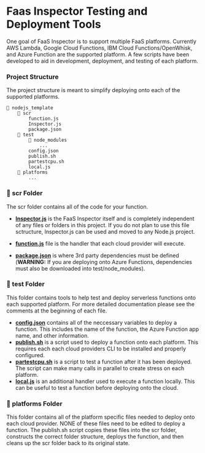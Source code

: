 # Faas Inspector Testing and Deployment ToolsOne goal of FaaS Inspector is to support multiple FaaS platforms. Currently AWS Lambda, Google Cloud Functions, IBM Cloud Functions/OpenWhisk, and Azure Function are the supported platform. A few scripts have been developed to aid in development, deployment, and testing of each platform.### Project StructureThe project structure is meant to simplify deploying onto each of the supported platforms.

    📁 nodejs_template
        📁 scr
            function.js
            Inspector.js
            package.json
        📁 test
            📁 node_modules
                ...
            config.json
            publish.sh
            partestcpu.sh
            local.js
        📁 platforms  
            ...
  ### 📁 scr Folder

The scr folder contains all of the code for your function. 

  * [**Inspector.js**](../scr/Inspector.js) is the FaaS Inspector itself and is completely independent of any files or folders in this project. If you do not plan to use this file sctructure, Inspector.js can be used and moved to any Node.js project.
  
  * [**function.js**](../scr/function.js) file is the handler that each cloud provider will execute. 

  * [**package.json**](../scr/package.json) is where 3rd party dependencies must be defined (**WARNING:** If you are deploying onto Azure Functions, dependencies must also be downloaded into test/node_modules). 
    
### 📁 test Folder

This folder contains tools to help test and deploy serverless functions onto each supported platform. For more detailed documentation please see the comments at the beginning of each file. 

  * [**config.json**](./config.json) contains all of the neccessary variables to deploy a function. This includes the name of the function, the Azure Function app name, and other information.
  * [**publish.sh**](./publish.sh) is a script used to deploy a function onto each platform. This requires each each cloud providers CLI to be installed and properly configured.
  * [**partestcpu.sh**](./partestcpu.sh) is a script to test a function after it has been deployed. The script can make many calls in parallel to create stress on each platform.
  * [**local.js**](./local.js) is an additional handler used to execute a function locally. This can be useful to test a function before deploying onto the cloud.
    ### 📁 platforms Folder

This folder contains all of the platform specific files needed to deploy onto each cloud provider. NONE of these files need to be edited to deploy a function. The publish.sh script copies these files into the scr folder, constructs the correct folder structure, deploys the function, and then cleans up the scr folder back to its original state.